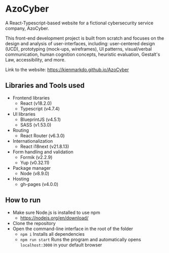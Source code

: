 # AzoCyber

A React-Typescript-based website for a fictional cybersecurity service company, AzoCyber.

This front-end development project is built from scratch and focuses on the design and analysis of user-interfaces, including: user-centered design (UCD), prototyping (mock-ups, wireframes), UI patterns, visual/verbal communication, human cognition concepts, heuristic evaluation, Gestalt's Law, accessibility, and more.

Link to the website: https://kienmarkdo.github.io/AzoCyber

## Libraries and Tools used

- Frontend libraries
  - React (v18.2.0)
  - Typescript (v4.7.4)
- UI libraries
  - BlueprintJS (v4.5.1)
  - SASS (v1.53.0)
- Routing
  - React Router (v6.3.0)
- Internationalization
  - React i18next (v21.8.13)
- Form handling and validation
  - Formik (v2.2.9)
  - Yup (v0.32.11)
- Package manager
  - Node (v8.9.0)
- Hosting
  - gh-pages (v4.0.0)

## How to run

- Make sure Node.js is installed to use npm
  - https://nodejs.org/en/download/
- Clone the repository
- Open the command-line interface in the root of the folder
  - `npm i` Installs all dependencies
  - `npm run start` Runs the program and automatically opens `localhost:3000` in your default browser
